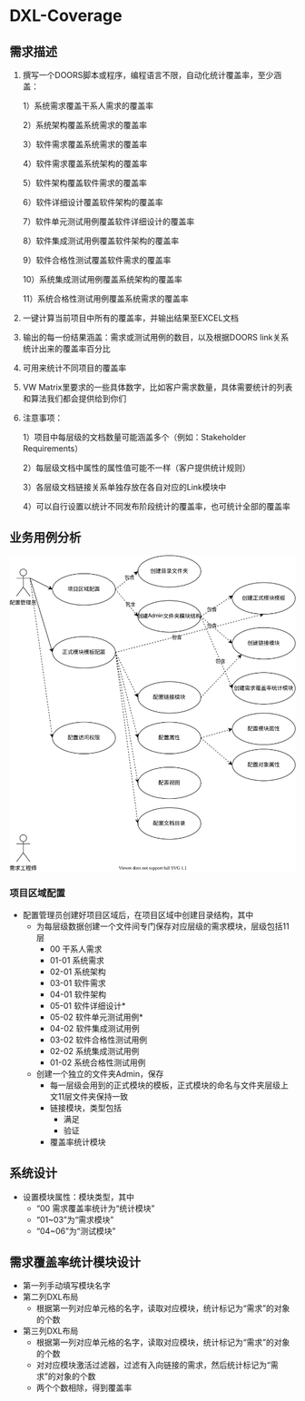 # DXL-Coverage

## 需求描述

1. 撰写一个DOORS脚本或程序，编程语言不限，自动化统计覆盖率，至少涵盖：

    1）系统需求覆盖干系人需求的覆盖率

    2）系统架构覆盖系统需求的覆盖率

    3）软件需求覆盖系统需求的覆盖率

    4）软件需求覆盖系统架构的覆盖率

    5）软件架构覆盖软件需求的覆盖率

    6）软件详细设计覆盖软件架构的覆盖率

    7）软件单元测试用例覆盖软件详细设计的覆盖率

    8）软件集成测试用例覆盖软件架构的覆盖率

    9）软件合格性测试覆盖软件需求的覆盖率

    10）系统集成测试用例覆盖系统架构的覆盖率

    11）系统合格性测试用例覆盖系统需求的覆盖率

2. 一键计算当前项目中所有的覆盖率，并输出结果至EXCEL文档

3. 输出的每一份结果涵盖：需求或测试用例的数目，以及根据DOORS link关系统计出来的覆盖率百分比

4. 可用来统计不同项目的覆盖率

5. VW Matrix里要求的一些具体数字，比如客户需求数量，具体需要统计的列表和算法我们都会提供给到你们

6. 注意事项：

    1）项目中每层级的文档数量可能涵盖多个（例如：Stakeholder Requirements）

    2）每层级文档中属性的属性值可能不一样（客户提供统计规则）

    3）各层级文档链接关系单独存放在各自对应的Link模块中

    4）可以自行设置以统计不同发布阶段统计的覆盖率，也可统计全部的覆盖率

## 业务用例分析

![Use Case Diagram](UseCase.drawio.svg)

### 项目区域配置

- 配置管理员创建好项目区域后，在项目区域中创建目录结构，其中
  - 为每层级数据创建一个文件间专门保存对应层级的需求模块，层级包括11层
    - 00 干系人需求
    - 01-01 系统需求
    - 02-01 系统架构
    - 03-01 软件需求
    - 04-01 软件架构
    - 05-01 软件详细设计*
    - 05-02 软件单元测试用例*
    - 04-02 软件集成测试用例
    - 03-02 软件合格性测试用例
    - 02-02 系统集成测试用例
    - 01-02 系统合格性测试用例
  - 创建一个独立的文件夹Admin，保存
    - 每一层级会用到的正式模块的模板，正式模块的命名与文件夹层级上文11层文件夹保持一致
    - 链接模块，类型包括
      - 满足
      - 验证
    - 覆盖率统计模块

## 系统设计

- 设置模块属性：模块类型，其中
  - “00 需求覆盖率统计为“统计模块”
  - “01~03”为“需求模块”
  - “04~06”为“测试模块”
  
## 需求覆盖率统计模块设计

- 第一列手动填写模块名字
- 第二列DXL布局
  - 根据第一列对应单元格的名字，读取对应模块，统计标记为“需求”的对象的个数
- 第三列DXL布局
  - 根据第一列对应单元格的名字，读取对应模块，统计标记为“需求”的对象的个数
  - 对对应模块激活过滤器，过滤有入向链接的需求，然后统计标记为“需求”的对象的个数
  - 两个个数相除，得到覆盖率
